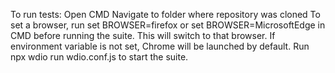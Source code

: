 To run tests: Open CMD Navigate to folder where repository was cloned To set a browser, run set BROWSER=firefox or set BROWSER=MicrosoftEdge in CMD before running the suite. This will switch to that browser. If environment variable is not set, Chrome will be launched by default. Run npx wdio run wdio.conf.js to start the suite.
